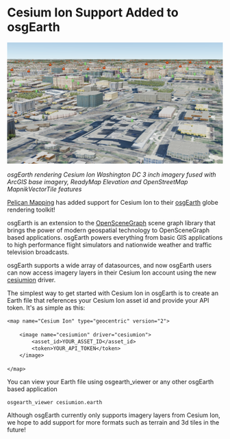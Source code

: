 # Cesium Ion Support Added to osgEarth

<p align="center"><img src="osgearth.png"></p>

*osgEarth rendering Cesium Ion Washington DC 3 inch imagery fused with ArcGIS base imagery, ReadyMap Elevation and OpenStreetMap MapnikVectorTile features*

[Pelican Mapping](http://web.pelicanmapping.com/) has added support for Cesium Ion to their [osgEarth](https://github.com/gwaldron/osgearth) globe rendering toolkit!

osgEarth is an extension to the [OpenSceneGraph](https://www.openscenegraph.org) scene graph library that brings the power of modern geospatial technology to OpenSceneGraph based applications.  osgEarth powers everything from basic GIS applications to high performance flight simulators and nationwide weather and traffic television broadcasts.

osgEarth supports a wide array of datasources, and now osgEarth users can now access imagery layers in their Cesium Ion account using the new [cesiumion](http://docs.osgearth.org/en/latest/references/drivers/tile/cesiumion.html) driver.

The simplest way to get started with Cesium Ion in osgEarth is to create an Earth file that references your Cesium Ion asset id and provide your API token.  It's as simple as this:

```
<map name="Cesium Ion" type="geocentric" version="2"> 
    
    <image name="cesiumion" driver="cesiumion">
        <asset_id>YOUR_ASSET_ID</asset_id>
        <token>YOUR_API_TOKEN</token>
    </image>    
    
</map>
```

You can view your Earth file using osgearth_viewer or any other osgEarth based application
```
osgearth_viewer cesiumion.earth
```

Although osgEarth currently only supports imagery layers from Cesium Ion, we hope to add support for more formats such as terrain and 3d tiles in the future!

